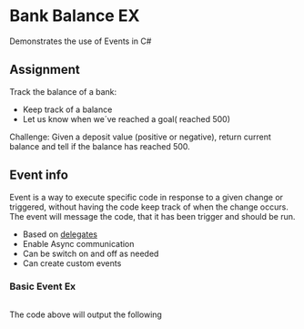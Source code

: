 # Bank Balance EX
Demonstrates the use of Events in C#

## Assignment
Track the balance of a bank: 

-	Keep track of a balance
-	Let us know when we´ve reached a goal( reached 500)
	
Challenge: 
Given a deposit value (positive or negative), return current balance and tell if the balance has reached 500.
	
	
## Event info
Event is a way to execute specific code in response to a given change or triggered, without having the code keep track of when the change occurs. The event will message the code, that it has been trigger and should be run.     

- Based on [delegates](../Delegate_shipping_ex#delegate-info)
- Enable Async communication
- Can be switch on and off as needed
- Can create custom events
### Basic Event Ex
```

```
The code above will output the following
```

```

